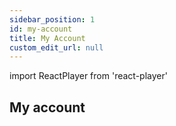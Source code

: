 ```yaml
---
sidebar_position: 1
id: my-account
title: My Account
custom_edit_url: null
---
```

import ReactPlayer from 'react-player'

## My account


